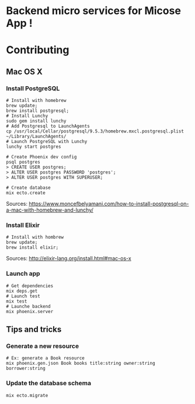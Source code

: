 # Backend micro services for Micose App !

# Contributing
## Mac OS X
### Install PostgreSQL
```shell
# Install with homebrew
brew update;
brew install postgresql;
# Install Lunchy
sudo gem install lunchy
# Add Postgresql to LaunchAgents
cp /usr/local/Cellar/postgresql/9.5.3/homebrew.mxcl.postgresql.plist ~/Library/LaunchAgents/
# Launch PostgreSQL with Lunchy 
lunchy start postgres

# Create Phoenix dev config
psql postgres
> CREATE USER postgres;
> ALTER USER postgres PASSWORD 'postgres';
> ALTER USER postgres WITH SUPERUSER;

# Create database
mix ecto.create
```

Sources: https://www.moncefbelyamani.com/how-to-install-postgresql-on-a-mac-with-homebrew-and-lunchy/

### Install Elixir
```shell
# Install with hombrew
brew update;
brew install elixir;
```

Sources: http://elixir-lang.org/install.html#mac-os-x

### Launch app
```shell
# Get dependencies
mix deps.get
# Launch test
mix test
# Launche backend
mix phoenix.server
```

## Tips and tricks
### Generate a new resource
```shell
# Ex: generate a Book resource
mix phoenix.gen.json Book books title:string owner:string borrower:string
```

### Update the database schema
```shell
mix ecto.migrate
```